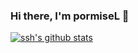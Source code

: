 ### Hi there, I'm pormiseL 👋

[![ssh's github stats](https://github-readme-stats.vercel.app/api?username=BabyLLL&theme=dracula)](https://github.com/anuraghazra/github-readme-stats)
